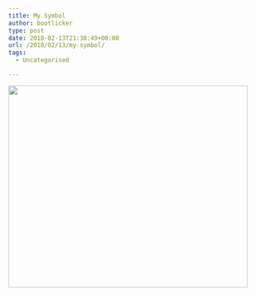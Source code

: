 ```yaml
---
title: My Symbol
author: bootlicker
type: post
date: 2018-02-13T21:38:49+00:00
url: /2018/02/13/my-symbol/
tags:
  - Uncategorised

---
```

<img src="/wordpress-uploads/2018/02/IMG_20180214_083751.jpg" class="wp-image-321 size-full aligncenter" width="480" height="405" />
